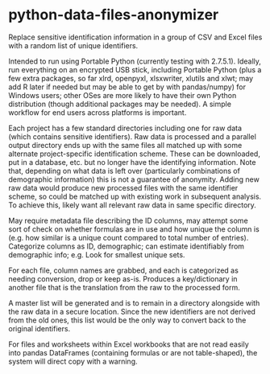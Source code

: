 python-data-files-anonymizer
============================

Replace sensitive identification information in a group of CSV and Excel files with a random list of unique identifiers.

Intended to run using Portable Python (currently testing with 2.7.5.1).  Ideally, run everything on an encrypted USB stick, including Portable Python (plus a few extra packages, so far xlrd, openpyxl, xlsxwriter, xlutils and xlwt; may add R later if needed but may be able to get by with pandas/numpy) for Windows users; other OSes are more likely to have their own Python distribution (though additional packages may be needed).  A simple workflow for end users across platforms is important.

Each project has a few standard directories including one for raw data (which contains sensitive identifiers).  Raw data is processed and a parallel output directory ends up with the same files all matched up with some alternate project-specific identification scheme. These can be downloaded, put in a database, etc. but no longer have the identifying information.  Note that, depending on what data is left over (particularly combinations of demographic information) this is not a guarantee of anonymity.  Adding new raw data would produce new processed files with the same identifier scheme, so could be matched up with existing work in subsequent analysis. To achieve this, likely want all relevant raw data in same specific directory.

May require metadata file describing the ID columns, may attempt some sort of check on whether formulas are in use and how unique the column is (e.g. how similar is a unique count compared to total number of entries).  Categorize columns as ID, demographic; can estimate identifiably from demographic info; e.g. Look for smallest unique sets.

For each file, column names are grabbed, and each is categorized as needing conversion, drop or keep as-is.  Produces a key/dictionary in another file that is the translation from the raw to the processed form.

A master list will be generated and is to remain in a directory alongside with the raw data in a secure location.  Since the new identifiers are not derived from the old ones, this list would be the only way to convert back to the original identifiers.

For files and worksheets within Excel workbooks that are not read easily into pandas DataFrames (containing formulas or are not table-shaped), the system will direct copy with a warning.

